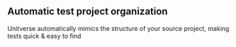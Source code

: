 ## Automatic test project organization

Unitverse automatically mimics the structure of your source project, making tests quick & easy to find
